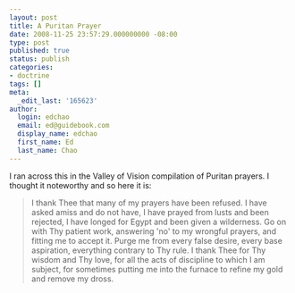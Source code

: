 ```yaml
---
layout: post
title: A Puritan Prayer
date: 2008-11-25 23:57:29.000000000 -08:00
type: post
published: true
status: publish
categories:
- doctrine
tags: []
meta:
  _edit_last: '165623'
author:
  login: edchao
  email: ed@guidebook.com
  display_name: edchao
  first_name: Ed
  last_name: Chao
---
```

<p>I ran across this in the Valley of Vision compilation of Puritan prayers. I thought it noteworthy and so here it is:</p>
<blockquote><p>I thank Thee that many of my prayers have been refused. I have asked amiss and do not have, I have prayed from lusts and been rejected, I have longed for Egypt and been given a wilderness. Go on with Thy patient work, answering 'no' to my wrongful prayers, and fitting me to accept it. Purge me from every false desire, every base aspiration, everything contrary to Thy rule. I thank Thee for Thy wisdom and Thy love, for all the acts of discipline to which I am subject, for sometimes putting me into the furnace to refine my gold and remove my dross.</p></blockquote>
